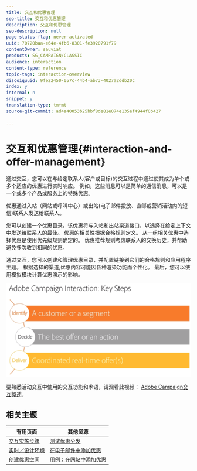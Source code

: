 ```yaml
---
title: 交互和优惠管理
seo-title: 交互和优惠管理
description: 交互和优惠管理
seo-description: null
page-status-flag: never-activated
uuid: 70720baa-e64e-4fb6-8301-fe3920791f79
contentOwner: sauviat
products: SG_CAMPAIGN/CLASSIC
audience: interaction
content-type: reference
topic-tags: interaction-overview
discoiquuid: 9fe22450-057c-44b4-ab73-4027a2ddb20c
index: y
internal: n
snippet: y
translation-type: tm+mt
source-git-commit: ad4a40053b25bbf8de81e074e135ef4944f0b427

---
```



# 交互和优惠管理{#interaction-and-offer-management}

通过交互，您可以在与给定联系人(客户或目标)的交互过程中通过使其成为单个或多个适应的优惠进行实时响应。 例如，这些消息可以是简单的通信消息，可以是一个或多个产品或服务上的特殊优惠。

优惠通过入站（网站或呼叫中心）或出站(电子邮件投放、直邮或营销活动内的短信)联系人发送给联系人。

您可以创建一个优惠目录，该优惠将与入站和出站渠道接口，以选择在给定上下文中发送给联系人的最佳。 优惠的相关性根据合格规则定义。 从一组相关优惠中选择优惠是使用优先级规则确定的。 优惠推荐规则考虑联系人的交换历史，并帮助避免多次收到相同的优惠。

通过交互，您可以创建和管理优惠目录，并配置链接到它们的合格规则和应用程序主题。 根据选择的渠道,优惠内容可能因各种渲染功能而个性化。 最后，您可以使用模拟模块计算优惠演示的影响。

![](assets/Offermgt2.png)

要熟悉活动交互中使用的交互功能和术语，请观看此视频： [Adobe Campaign交互概述](https://helpx.adobe.com/campaign/classic/how-to/acs-overview.html?playlist=/ccx/v1/collection/product/campaign/classic/segment/digital-marketers/explevel/intermediate/applaunch/get-started/collection.ccx.js&amp;ref=helpx.adobe.com)。

## 相关主题

| 有用页面 | 其他资源 |
|---|---|
| [交互实施步骤](../../interaction/using/implementation-steps.md) | [测试优惠分发](../../interaction/using/about-offers-simulation.md) |
| [实时／设计环境](../../interaction/using/live-design-environments.md) | [在电子邮件中添加优惠](../../interaction/using/integrating-an-offer-via-the-wizard.md) |
| [创建优惠空间](../../interaction/using/creating-offer-spaces.md) | [用例：在网站中添加优惠](../../interaction/using/offers-on-an-inbound-channel.md) |